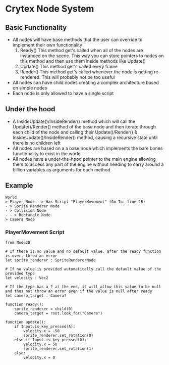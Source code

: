 # Crytex Node System

## Basic Functionality
- All nodes will have base methods that the user can override to implement their own functionality
    1. Ready()
        This method get's called when all of the nodes are instanced on the scene. This way you can store pointers to nodes on this method and then use them inside methods like Update()
    2. Update()
        This method get's called every frame
    3. Render()
        This method get's called whenever the node is getting re-rendered. This will probably not be too useful
- All nodes can have child nodes creating a complex architecture based on simple nodes
- Each node is only allowed to have a single script

## Under the hood
- A InsideUpdate()/InsideRender() method which will call the Update()/Render() method of the base node and then iterate through each child of the node and calling their Update()/Render() & InsideUpdate()/InsideRender() method, causing a recursive state until there is no children left
- All nodes are based on a a base node which implements the bare bones functionality to exist in the world
- All nodes have a under-the-hood pointer to the main engine allowing them to access any part of the engine without needing to carry    around a billion variables as arguments for each method
  
## Example
```
World
> Player Node --> Has Script "PlayerMovement" (Go To: line 28)
- > Sprite Renderer Node
- > Collision Node
- - > Rectangle Node
> Camera Node
```
### PlayerMovement Script
``` 
from Node2D

# If there is no value and no default value, after the ready function is over, throw an error
let sprite_renderer : SpriteRendererNode

# If no value is provided automatically call the default value of the provided type
let velocity : Vec2

# If the type has a ? at the end, it will allow this value to be null and thus not throw an error even if the value is null after ready
let camera_target : Camera?

function ready():
    sprite_renderer = child(0)
    camera_target = root.look_for("Camera")

function update():
    if Input.is_key_pressed(A):
        velocity.x = -50
        sprite_renderer.set_rotation(0)
    else if Input.is_key_pressed(D):
        velocity.x = 50
        sprite_renderer.set_rotation(1)
    else:
        velocity.x = 0
```